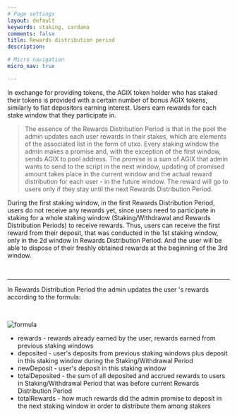 ```yaml
---
# Page settings
layout: default
keywords: staking, cardano
comments: false
title: Rewards distribution period
description: 

# Micro navigation
micro_nav: true

---
```


In exchange for providing tokens, the AGIX token holder who has staked their tokens is provided with a certain number of bonus AGIX tokens, similarly to fiat depositors earning interest. Users earn rewards for each stake window that they participate in. 

> The essence of the Rewards Distribution Period is that in the pool the admin updates each user rewards in their stakes, which are elements of the associated list in the form of utxo. Every staking window the admin makes a promise and, with the exception of the first window, sends AGIX to pool address. The promise is a sum of AGIX that admin wants to send to the script in the next window, updating of promised amount takes place in the current window and the actual reward distribution for each user - in the future window. The reward will go to users only if they stay until the next Rewards Distribution Period.

During the first staking window, in the first Rewards Distribution Period, users do not receive any rewards yet, since users need to participate in staking for a whole staking window (Staking/WIthdrawal and Rewards Distribution Periods) to receive rewards. Thus, users can receive the first reward from their deposit, that was conducted in the 1st staking window, only in the 2d window in Rewards Distribution Period. And the user will be able to dispose of their freshly obtained rewards at the beginning of the 3rd window.

<br>

***

In Rewards Distribution Period the admin updates the user 's rewards according to the formula:

<br>

![formula](/assets/img/cardano-staking/formula.png)


* rewards - rewards already earned by the user, rewards earned from previous staking windows
* deposited - user's deposits from previous staking windows plus deposit in this staking window during the Staking/Withdrawal Period
* newDeposit - user's deposit in this staking window 
* totalDeposited - the sum of all deposited and accrued rewards to users in Staking/Withdrawal Period that was before current Rewards Distribution Period
* totalRewards - how much rewards did the admin promise to deposit in the next staking window in order to distribute them among stakers



